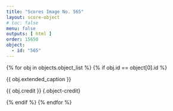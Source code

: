 ```yaml
---
title: "Scores Image No. 565"
layout: score-object
# toc: false
menu: false
outputs: [ html ]
order: 15650
object:
  - id: "565"
---
```


{% for obj in objects.object_list %}
{% if obj.id == object[0].id %}

{{ obj.extended_caption }}

{{ obj.credit }} {.object-credit}

{% endif %}
{% endfor %}
